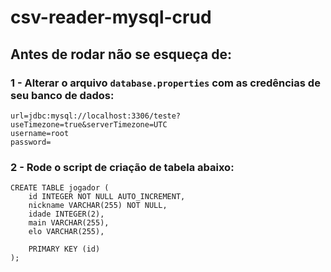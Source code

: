# csv-reader-mysql-crud

## Antes de rodar não se esqueça de:

### 1 - Alterar o arquivo `database.properties` com as credências de seu banco de dados:
```properties
url=jdbc:mysql://localhost:3306/teste?useTimezone=true&serverTimezone=UTC
username=root
password=
```

### 2 - Rode o script de criação de tabela abaixo:

```mysql
CREATE TABLE jogador (
    id INTEGER NOT NULL AUTO_INCREMENT,
    nickname VARCHAR(255) NOT NULL,
    idade INTEGER(2),
    main VARCHAR(255),
    elo VARCHAR(255),
    
    PRIMARY KEY (id)
);
```

